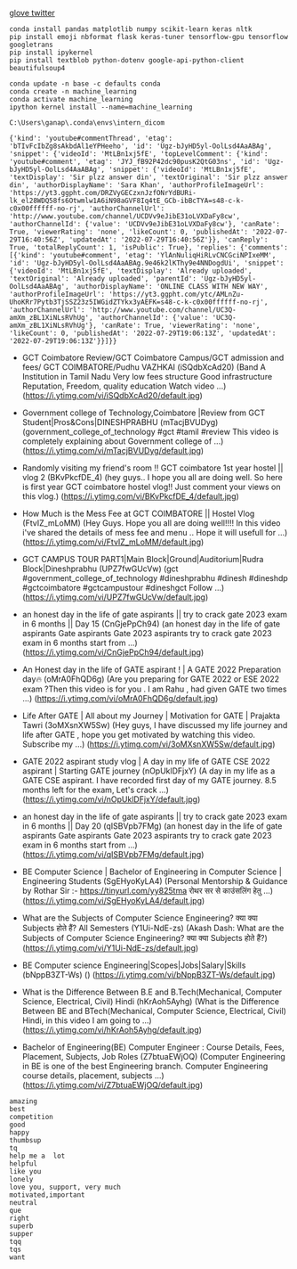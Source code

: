 [glove twitter](https://www.kaggle.com/datasets/robertyoung/glove-twitter-pickles-27b-25d-50d-100d-200d?select=glove.twitter.27B.200d.pkl)

```
conda install pandas matplotlib numpy scikit-learn keras nltk
pip install emoji nbformat flask keras-tuner tensorflow-gpu tensorflow googletrans
pip install ipykernel
pip install textblob python-dotenv google-api-python-client beautifulsoup4

conda update -n base -c defaults conda
conda create -n machine_learning
conda activate machine_learning
ipython kernel install --name=machine_learning

C:\Users\ganap\.conda\envs\intern_dicom

```

```
{'kind': 'youtube#commentThread', 'etag': 'bTIvFcIbZg8sAkbdAl1eYPHeeho', 'id': 'Ugz-bJyHD5yl-OolLsd4AaABAg', 'snippet': {'videoId': 'MtLBn1xj5fE', 'topLevelComment': {'kind': 'youtube#comment', 'etag': 'JYJ_fB92P42dc90pusK2QtG03ns', 'id': 'Ugz-bJyHD5yl-OolLsd4AaABAg', 'snippet': {'videoId': 'MtLBn1xj5fE', 'textDisplay': 'Sir plzz answer din', 'textOriginal': 'Sir plzz answer din', 'authorDisplayName': 'Sara Khan', 'authorProfileImageUrl': 'https://yt3.ggpht.com/DRZVyGECzxnJzfONrYdBURi-lk_el28WDQ58fs6Otwmlw1A6iN98aGVF8Iq4tE_GCb-ibBcTYA=s48-c-k-c0x00ffffff-no-rj', 'authorChannelUrl': 'http://www.youtube.com/channel/UCDVv9eJibE31oLVXDaFy8cw', 'authorChannelId': {'value': 'UCDVv9eJibE31oLVXDaFy8cw'}, 'canRate': True, 'viewerRating': 'none', 'likeCount': 0, 'publishedAt': '2022-07-29T16:40:56Z', 'updatedAt': '2022-07-29T16:40:56Z'}}, 'canReply': True, 'totalReplyCount': 1, 'isPublic': True}, 'replies': {'comments': [{'kind': 'youtube#comment', 'etag': 'YlAnNuliqHiRLvCNCGciNPIxeMM', 'id': 'Ugz-bJyHD5yl-OolLsd4AaABAg.9e46k2lKThy9e4NNDogdUi', 'snippet': {'videoId': 'MtLBn1xj5fE', 'textDisplay': 'Already uploaded', 'textOriginal': 'Already uploaded', 'parentId': 'Ugz-bJyHD5yl-OolLsd4AaABAg', 'authorDisplayName': 'ONLINE CLASS WITH NEW WAY', 'authorProfileImageUrl': 'https://yt3.ggpht.com/ytc/AMLnZu-UhoKRr7Pytb3TjSSZ23z5IWGidZTYkx3yAEFK=s48-c-k-c0x00ffffff-no-rj', 'authorChannelUrl': 'http://www.youtube.com/channel/UC3Q-amXm_zBL1XiNLsRVhUg', 'authorChannelId': {'value': 'UC3Q-amXm_zBL1XiNLsRVhUg'}, 'canRate': True, 'viewerRating': 'none', 'likeCount': 0, 'publishedAt': '2022-07-29T19:06:13Z', 'updatedAt': '2022-07-29T19:06:13Z'}}]}}
```

- GCT Coimbatore Review/GCT Coimbatore Campus/GCT admission and fees/ GCT COIMBATORE/Pudhu VAZHKAI (iSQdbXcAd20) (Band A Institution in Tamil Nadu Very low fees structure Good infrastructure Reputation, Freedom, quality education Watch video ...) (https://i.ytimg.com/vi/iSQdbXcAd20/default.jpg)  


- Government college of Technology,Coimbatore |Review from GCT Student|Pros&amp;Cons|DINESHPRABHU (mTacjBVUDyg) (government_college_of_technology #gct #tamil #review This video is completely explaining about Government college of ...) (https://i.ytimg.com/vi/mTacjBVUDyg/default.jpg)


- Randomly visiting my friend&#39;s room !! GCT coimbatore 1st year hostel || vlog 2 (BKvPkcfDE_4) (hey guys.. I hope you all are doing well. So here is first year GCT coimbatore hostel vlog!! Just comment your views on this vlog.) (https://i.ytimg.com/vi/BKvPkcfDE_4/default.jpg)


- How Much is the Mess Fee at GCT COIMBATORE || Hostel Vlog (FtvIZ_mLoMM) (Hey Guys. Hope you all are doing well!!!! In this video i've shared the details of mess fee and menu .. Hope it will usefull for ...) (https://i.ytimg.com/vi/FtvIZ_mLoMM/default.jpg)


- GCT CAMPUS TOUR PART1|Main Block|Ground|Auditorium|Rudra Block|Dineshprabhu (UPZ7fwGUcVw) (gct #government_college_of_technology #dineshprabhu #dinesh #dineshdp #gctcoimbatore #gctcampustour #dineshgct Follow ...) (https://i.ytimg.com/vi/UPZ7fwGUcVw/default.jpg)

- an honest day in the life of gate aspirants || try to crack gate 2023 exam in 6 months || Day 15 (CnGjePpCh94) (an honest day in the life of gate aspirants Gate aspirants Gate 2023 aspirants try to crack gate 2023 exam in 6 months start from ...) (https://i.ytimg.com/vi/CnGjePpCh94/default.jpg)

- An Honest day in the life of GATE aspirant ! | A GATE 2022 Preparation day🔥 (oMrA0FhQD6g) (Are you preparing for GATE 2022 or ESE 2022 exam ?Then this video is for you . I am Rahu , had given GATE two times ...) (https://i.ytimg.com/vi/oMrA0FhQD6g/default.jpg)

- Life After GATE | All about my Journey | Motivation for GATE | Prajakta Tawri (3oMXsnXW5Sw) (Hey guys, I have discussed my life journey and life after GATE , hope you get motivated by watching this video. Subscribe my ...) (https://i.ytimg.com/vi/3oMXsnXW5Sw/default.jpg)

- GATE 2022 aspirant study vlog | A day in my life of GATE CSE 2022 aspirant | Starting GATE  journey (nOpUklDFjxY) (A day in my life as a GATE CSE aspirant. I have recorded first day of my GATE journey. 8.5 months left for the exam, Let's crack ...) (https://i.ytimg.com/vi/nOpUklDFjxY/default.jpg)

- an honest day in the life of gate aspirants || try to crack gate 2023 exam in 6 months || Day 20 (qISBVpb7FMg) (an honest day in the life of gate aspirants Gate aspirants Gate 2023 aspirants try to crack gate 2023 exam in 6 months start from ...) (https://i.ytimg.com/vi/qISBVpb7FMg/default.jpg) 

- BE Computer Science | Bachelor of Engineering in Computer Science | Engineering Students (SgEHyoKyLA4) (Personal Mentorship & Guidance by Rothar Sir :- https://tinyurl.com/yy825tma रोथर सर से काउंसलिंग हेतु ...) (https://i.ytimg.com/vi/SgEHyoKyLA4/default.jpg)

- What are the Subjects of Computer Science Engineering? क्या क्या Subjects होते हैं? All Semesters (Y1Ui-NdE-zs) (Akash Dash: What are the Subjects of Computer Science Engineering? क्या क्या Subjects होते हैं?) (https://i.ytimg.com/vi/Y1Ui-NdE-zs/default.jpg)

- BE Computer science Engineering|Scopes|Jobs|Salary|Skills (bNppB3ZT-Ws) () (https://i.ytimg.com/vi/bNppB3ZT-Ws/default.jpg)

- What is the Difference Between B.E and B.Tech(Mechanical, Computer Science, Electrical, Civil) Hindi (hKrAoh5Ayhg) (What is the Difference Between BE and BTech(Mechanical, Computer Science, Electrical, Civil) Hindi, in this video I am going to ...) (https://i.ytimg.com/vi/hKrAoh5Ayhg/default.jpg)

- Bachelor of Engineering(BE) Computer Engineer : Course Details, Fees, Placement, Subjects, Job Roles (Z7btuaEWjOQ) (Computer Engineering in BE is one of the best Engineering branch. Computer Engineering course details, placement, subjects ...) (https://i.ytimg.com/vi/Z7btuaEWjOQ/default.jpg)    

```
amazing
best
competition
good
happy
thumbsup
tq
help me a  lot
helpful
like you
lonely
love you, support, very much
motivated,important
neutral
que
right
superb
supper
tqq
tqs
want
```
